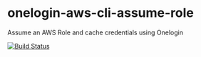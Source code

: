 # onelogin-aws-cli-assume-role
Assume an AWS Role and cache credentials using Onelogin

[![Build Status](https://travis-ci.org/healthcoda/onelogin-aws-cli.svg?branch=master)](https://travis-ci.org/healthcoda/onelogin-aws-cli)